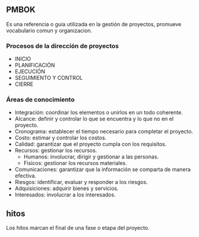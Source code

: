 ## PMBOK

Es una referencia o guia utilizada en la gestión de proyectos, promueve vocabulario comun y organizacion.

### Procesos de la dirección de proyectos
- INICIO
- PLANIFICACIÓN
- EJECUCIÓN
- SEGUIMIENTO Y CONTROL
- CIERRE

### Áreas de conocimiento
- Integración: coordinar los elementos o unirlos en un todo coherente.
- Alcance: definir y controlar lo que se encuentra y lo que no en el proyecto.
- Cronograma: establecer el tiempo necesario para completar el proyecto.
- Costo: estimar y controlar los costos.
- Calidad: garantizar que el proyecto cumpla con los requisitos.
- Recursos: gestionar los recursos.
  - Humanos: involucrar, dirigir y gestionar a las personas.
  - Fisicos: gestionar los recursos materiales.
- Comunicaciones: garantizar que la información se comparta de manera efectiva.
- Riesgos: identificar, evaluar y responder a los riesgos.
- Adquisiciones: adquirir bienes y servicios.
- Interesados: involucrar a los interesados.


## hitos
Los hitos marcan el final de una fase o etapa del proyecto.

